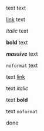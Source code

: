 text text

[link](https://github.com) text

*italic* text

**bold** text

***massive*** text

`noformat` text

text [link](https://github.com)

text *italic*

text **bold**

text `noformat`

done

